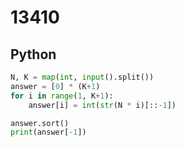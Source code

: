 # 13410

## Python

```python
N, K = map(int, input().split())
answer = [0] * (K+1)
for i in range(1, K+1):
    answer[i] = int(str(N * i)[::-1])

answer.sort()
print(answer[-1])
```
